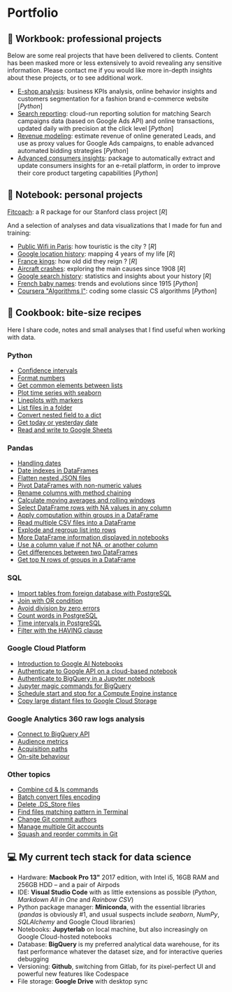 # Portfolio

## 💼 Workbook: professional projects

Below are some real projects that have been delivered to clients.
Content has been masked more or less extensively to avoid revealing any sensitive information. 
Please contact me if you would like more in-depth insights about these projects, or to see additional work.

* [E-shop analysis](workbook/eshop_analysis/eshop_analysis.ipynb): business KPIs analysis, online behavior insights and customers segmentation for a fashion brand e-commerce website [_Python_]
* [Search reporting](workbook/search_reporting): cloud-run reporting solution for matching Search campaigns data (based on Google Ads API) and online transactions, updated daily with precision at the click level [_Python_]
* [Revenue modeling](workbook/revenue_modeling/revenue_modeling.ipynb): estimate revenue of online generated Leads, and use as proxy values for Google Ads campaigns, to enable advanced automated bidding strategies [_Python_]
* [Advanced consumers insights](workbook/consumers_insights/README.md): package to automatically extract and update consumers insights for an e-retail platform, in order to improve their core product targeting capabilities [_Python_]

## 📔 Notebook: personal projects

[Fitcoach](stanford_fitcoach): a R package for our Stanford class project [_R_]

And a selection of analyses and data visualizations that I made for fun and training:
* [Public Wifi in Paris](notebook/wifi_paris/wifi_paris.md): how touristic is the city ? [_R_]
* [Google location history](notebook/location_history/location_history.md): mapping 4 years of my life [_R_]
* [France kings](notebook/france_kings/france_kings.md): how old did they reign ? [_R_]
* [Aircraft crashes](notebook/aircrafts_crashes/aircraft_crashes.md): exploring the main causes since 1908 [_R_]
* [Google search history](notebook/ghistory): statistics and insights about your history [_R_]
* [French baby names](notebook/french_baby_names/french_baby_names.ipynb): trends and evolutions since 1915 [_Python_]
* [Coursera "Algorithms I"](notebook/coursera_algorithms/coursera_algorithms_1.ipynb): coding some classic CS algorithms [_Python_]

## 🍪 Cookbook: bite-size recipes

Here I share code, notes and small analyses that I find useful when working with data.

### Python

* [Confidence intervals](cookbook/python_confidence_intervals.ipynb)
* [Format numbers](cookbook/python_format_numbers.ipynb)
* [Get common elements between lists](cookbook/python_list_intersection.ipynb)
* [Plot time series with seaborn](cookbook/python_plotting_time_series.ipynb)
* [Lineplots with markers](cookbook/python_seaborn_lineplot_markers.ipynb)
* [List files in a folder](cookbook/python_files_in_folder.md)
* [Convert nested field to a dict](cookbook/python_convert_to_dict.ipynb)
* [Get today or yesterday date](cookbook/python_date_today.ipynb)
* [Read and write to Google Sheets](cookbook/python_google_sheets.ipynb)

### Pandas

* [Handling dates](cookbook/pandas_datetime.ipynb)
* [Date indexes in DataFrames](cookbook/pandas_datetime_index.ipynb)
* [Flatten nested JSON files](cookbook/pandas_flatten_json.ipynb)
* [Pivot DataFrames with non-numeric values](cookbook/pandas_pivot.ipynb)
* [Rename columns with method chaining](cookbook/pandas_rename_columns.ipynb)
* [Calculate moving averages and rolling windows](cookbook/pandas_rolling_windows.ipynb)
* [Select DataFrame rows with NA values in any column](cookbook/pandas_select_null.ipynb)
* [Apply computation within groups in a DataFrame](cookbook/pandas_transform.ipynb)
* [Read multiple CSV files into a DataFrame](cookbook/pandas_multiple_csv_df.md)
* [Explode and regroup list into rows](cookbook/pandas_explode_rows.ipynb)
* [More DataFrame information displayed in notebooks](cookbook/pandas_max_display.ipynb)
* [Use a column value if not NA, or another column](cookbook/pandas_null_else.ipynb)
* [Get differences between two DataFrames](cookbook/pandas_diff_dataframes.ipynb)
* [Get top N rows of groups in a DataFrame](cookbook/pandas_top_rows.ipynb)

### SQL

* [Import tables from foreign database with PostgreSQL](cookbook/sql_foreign_data_wrapper.md)
* [Join with OR condition](cookbook/sql_join_or.md)
* [Avoid division by zero errors](cookbook/sql_nullif.md)
* [Count words in PostgreSQL](cookbook/sql_count_words.md)
* [Time intervals in PostgreSQL](cookbook/postgresql_datediff.md)
* [Filter with the HAVING clause](cookbook/sql_having.md)

### Google Cloud Platform

* [Introduction to Google AI Notebooks](cookbook/gcp_ai_notebooks.md)
* [Authenticate to Google API on a cloud-based notebook](cookbook/gcp_remote_auth.ipynb)
* [Authenticate to BigQuery in a Jupyter notebook](cookbook/gcp_bigquery_authenticate.ipynb)
* [Jupyter magic commands for BigQuery](cookbook/gcp_bigquery_magic_commands.ipynb)
* [Schedule start and stop for a Compute Engine instance](cookbook/gcp_schedule_vm.md)
* [Copy large distant files to Google Cloud Storage](cookbook/gcp_cloud_storage_from_url.md)

### Google Analytics 360 raw logs analysis

* [Connect to BigQuery API](cookbook/ga360_connect_bigquery.ipynb)
* [Audience metrics](cookbook/ga360_audience.ipynb)
* [Acquisition paths](cookbook/ga360_acquisition_paths.ipynb)
* [On-site behaviour](cookbook/ga360_onsite.ipynb)

### Other topics

* [Combine cd & ls commands](cookbook/cli_combine_cd_ls.md)
* [Batch convert files encoding](cookbook/cli_convert_encoding.md)
* [Delete .DS_Store files](cookbook/cli_delete_ds_store.md)
* [Find files matching pattern in Terminal](cookbook/cli_find_files_pattern.md)
* [Change Git commit authors](cookbook/git_change_commit_users.md)
* [Manage multiple Git accounts](cookbook/git_multiple_config.md)
* [Squash and reorder commits in Git](cookbook/git_rebase.md)

## 💻 My current tech stack for data science

- Hardware: **Macbook Pro 13"** 2017 edition, with Intel i5, 16GB RAM and 256GB HDD – and a pair of Airpods
- IDE: **Visual Studio Code** with as little extensions as possible (*Python*, *Markdown All in One* and *Rainbow CSV*)
- Python package manager: **Miniconda**, with the essential libraries (*pandas* is obviously #1, and usual suspects include *seaborn*, *NumPy*, *SQLAlchemy* and Google Cloud libraries)
- Notebooks: **Jupyterlab** on local machine, but also increasingly on Google Cloud-hosted notebooks
- Database: **BigQuery** is my preferred analytical data warehouse, for its fast performance whatever the dataset size, and for interactive queries debugging
- Versioning: **Github**, switching from Gitlab, for its pixel-perfect UI and powerful new features like Codespace
- File storage: **Google Drive** with desktop sync
